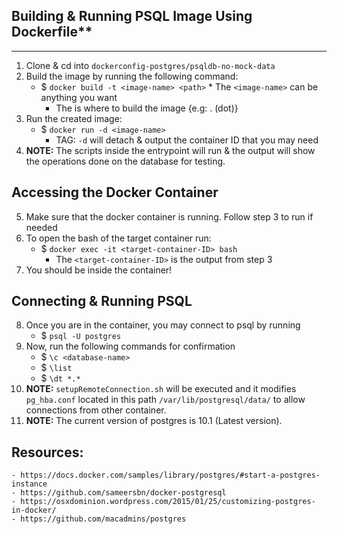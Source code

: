 ## Building & Running PSQL Image Using Dockerfile**
***
  1. Clone & cd into `dockerconfig-postgres/psqldb-no-mock-data`
  2. Build the image by running the following command:
        * $ `docker build -t <image-name> <path>`
	     * The `<image-name>` can be anything you want
             * The <path> is where to build the image {e.g: . (dot)}
  3. Run the created image:
        * $ `docker run -d <image-name>`
             * TAG: `-d` will detach & output the container ID that you may need
  4. **NOTE:** The scripts inside the entrypoint will run & the output will show the operations done on the database for testing.

## Accessing the Docker Container  
  5. Make sure that the docker container is running. Follow step 3 to run if needed 
  6. To open the bash of the target container run:
        * $ `docker exec -it <target-container-ID> bash`
             * The `<target-container-ID>` is the output from step 3
  7. You should be inside the container!

## Connecting & Running PSQL
  8. Once you are in the container, you may connect to psql by running
        * $ `psql -U postgres`
  9. Now, run the following commands for confirmation
        * $ `\c <database-name>`
        * $ `\list`
        * $ `\dt *.*`
  10. **NOTE:** `setupRemoteConnection.sh` will be executed and it modifies `pg_hba.conf` located in this path `/var/lib/postgresql/data/` to allow connections from other container.
  11. **NOTE:** The current version of postgres is 10.1 (Latest version).

## **Resources:**
    - https://docs.docker.com/samples/library/postgres/#start-a-postgres-instance
    - https://github.com/sameersbn/docker-postgresql
    - https://osxdominion.wordpress.com/2015/01/25/customizing-postgres-in-docker/
    - https://github.com/macadmins/postgres
 
